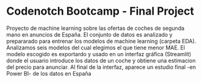 # Codenotch Bootcamp - Final Project
Proyecto de machine learning sobre las ofertas de coches de segunda mano en anuncios de España. 
El conjunto de datos es analizado y prepararado para entrenar los modelos de machine learning (carpeta EDA). 
Analizamos seis modelos del cual elegimos el que tiene menor MAE. 
El modelo escogido es exportardo y usado en un interfaz gráfica (Streamlit) donde el usuario introduce los datos de un coche y obtiene una estimacion del precio para anunciar. 
Al final de la interfaz, aparece un estudio final -en Power BI- de los datos en España
